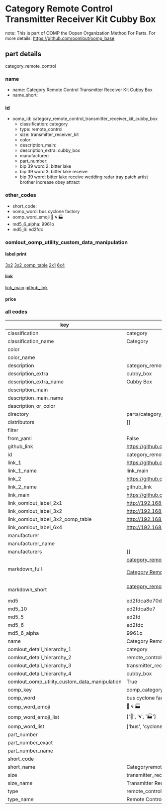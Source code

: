 # Category Remote Control Transmitter Receiver Kit Cubby Box  

note: This is part of OOMP the Oopen Organization Method For Parts. For more details: https://github.com/oomlout/oomp_base

##  part details



category_remote_control

### name
* name: Category Remote Control Transmitter Receiver Kit Cubby Box
* name_short: 
### id
* oomp_id: category_remote_control_transmitter_receiver_kit_cubby_box
  * classification: category
  * type: remote_control
  * size: transmitter_receiver_kit
  * color: 
  * description_main: 
  * description_extra: cubby_box
  * manufacturer: 
  * part_number: 
  * bip 39 word 2: bitter lake
  * bip 39 word 3: bitter lake receive
  * bip 39 word: bitter lake receive wedding radar tray patch artist brother increase obey attract

### other_codes
* short_code: 
* oomp_word: bus cyclone factory
* oomp_word_emoji :bus: :cyclone: :factory:
* md5_6_alpha: 9961o
* md5_6: ed2fdc






### oomlout_oomp_utility_custom_data_manipulation
#### label print
[3x2](http://192.168.1.245:1112/?label=oomp%209961o)
[3x2_oomp_table](http://192.168.1.107:1112/?label=oomp%209961o)
[2x1](http://192.168.1.242:1112/?label=oomp%209961o)
[6x4](http://192.168.1.55:1112/?label=oomp%209961o)    

#### link

[link_main](https://github.com/oomlout/oomlout_oomp_current_version_messy/tree/main/parts/category_remote_control_transmitter_receiver_kit_cubby_box) [github_link](https://github.com/oomlout/oomlout_oomp_part_src/tree/main/parts/category_remote_control_transmitter_receiver_kit_cubby_box)                             

#### price







### all codes 
| key | value |  
| --- | --- |  
| classification | category |  
| classification_name | Category |  
| color |  |  
| color_name |  |  
| description | category_remote_control |  
| description_extra | cubby_box |  
| description_extra_name | Cubby Box |  
| description_main |  |  
| description_main_name |  |  
| description_or_color |   |  
| directory | parts/category_remote_control_transmitter_receiver_kit_cubby_box |  
| distributors | [] |  
| filter |  |  
| from_yaml | False |  
| github_link | https://github.com/oomlout/oomlout_oomp_part_src/tree/main/parts/category_remote_control_transmitter_receiver_kit_cubby_box |  
| id | category_remote_control_transmitter_receiver_kit_cubby_box |  
| link_1 | https://github.com/oomlout/oomlout_oomp_current_version_messy/tree/main/parts/category_remote_control_transmitter_receiver_kit_cubby_box |  
| link_1_name | link_main |  
| link_2 | https://github.com/oomlout/oomlout_oomp_part_src/tree/main/parts/category_remote_control_transmitter_receiver_kit_cubby_box |  
| link_2_name | github_link |  
| link_main | https://github.com/oomlout/oomlout_oomp_current_version_messy/tree/main/parts/category_remote_control_transmitter_receiver_kit_cubby_box |  
| link_oomlout_label_2x1 | http://192.168.1.242:1112/?label=oomp%209961o |  
| link_oomlout_label_3x2 | http://192.168.1.245:1112/?label=oomp%209961o |  
| link_oomlout_label_3x2_oomp_table | http://192.168.1.107:1112/?label=oomp%209961o |  
| link_oomlout_label_6x4 | http://192.168.1.55:1112/?label=oomp%209961o |  
| manufacturer |  |  
| manufacturer_name |  |  
| manufacturers | [] |  
| markdown_full | [category_remote_control_transmitter_receiver_kit_cubby_box](https://github.com/oomlout/oomlout_oomp_current_version_messy/tree/main/parts/category_remote_control_transmitter_receiver_kit_cubby_box)<br>[](https://github.com/oomlout/oomlout_oomp_current_version_messy/tree/main/parts/category_remote_control_transmitter_receiver_kit_cubby_box)<br>[Category Remote Control Transmitter Receiver Kit Cubby Box](https://github.com/oomlout/oomlout_oomp_current_version_messy/tree/main/parts/category_remote_control_transmitter_receiver_kit_cubby_box)<br><br> |  
| markdown_short | [category_remote_control_transmitter_receiver_kit_cubby_box](https://github.com/oomlout/oomlout_oomp_current_version_messy/tree/main/parts/category_remote_control_transmitter_receiver_kit_cubby_box)<br><br> |  
| md5 | ed2fdca8e70d141b9ed85f8f671f28b6 |  
| md5_10 | ed2fdca8e7 |  
| md5_5 | ed2fd |  
| md5_6 | ed2fdc |  
| md5_6_alpha | 9961o |  
| name | Category Remote Control Transmitter Receiver Kit Cubby Box |  
| oomlout_detail_hierarchy_1 | category |  
| oomlout_detail_hierarchy_2 | remote_control |  
| oomlout_detail_hierarchy_3 | transmitter_receiver_kit |  
| oomlout_detail_hierarchy_4 | cubby_box |  
| oomlout_oomp_utility_custom_data_manipulation | True |  
| oomp_key | oomp_category_remote_control_transmitter_receiver_kit_cubby_box |  
| oomp_word | bus cyclone factory |  
| oomp_word_emoji | :bus: :cyclone: :factory: |  
| oomp_word_emoji_list | [':bus:', ':cyclone:', ':factory:'] |  
| oomp_word_list | ['bus', 'cyclone', 'factory'] |  
| part_number |  |  
| part_number_exact |  |  
| part_number_name |  |  
| short_code |  |  
| short_name | Categoryremotecontrol |  
| size | transmitter_receiver_kit |  
| size_name | Transmitter Receiver Kit |  
| type | remote_control |  
| type_name | Remote Control |  

